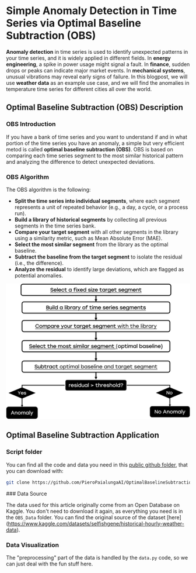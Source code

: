 # Simple Anomaly Detection in Time Series via Optimal Baseline Subtraction (OBS)
**Anomaly detection** in time series is used to identify unexpected patterns in your time series, and it is widely applied in different fields. In **energy engineering**, a spike in power usage might signal a fault. In **finance**, sudden drops or peaks can indicate major market events. In **mechanical systems**, unusual vibrations may reveal early signs of failure. In this blogpost, we will use **weather data** as an example use case, and we will find the anomalies in temperature time series for different cities all over the world.  

## Optimal Baseline Subtraction (OBS) Description

### OBS Introduction

If you have a bank of time series and you want to understand if and in what portion of the time series you have an anomaly, a simple but very efficient metod is called **optimal baseline subtraction (OBS)**. OBS is based on comparing each time series segment to the most similar historical pattern and analyzing the difference to detect unexpected deviations. 

### OBS Algorithm

The OBS algorithm is the following:

- **Split the time series into individual segments**, where each segment represents a unit of repeated behavior (e.g., a day, a cycle, or a process run).
- **Build a library of historical segments** by collecting all previous segments in the time series bank.
- **Compare your target segment** with all other segments in the library using a similarity metric, such as Mean Absolute Error (MAE).
- **Select the most similar segment** from the library as the optimal baseline.
- **Subtract the baseline from the target segment** to isolate the residual (i.e., the difference).
- **Analyze the residual** to identify large deviations, which are flagged as potential anomalies.

![Alt text](images/Workflow.png)



## Optimal Baseline Subtraction Application

### Script folder

You can find all the code and data you need in this [public github folder](https://github.com/PieroPaialungaAI/OptimalBaselineSubtraction.git), that you can download with:

```bash
git clone https://github.com/PieroPaialungaAI/OptimalBaselineSubtraction.git
```

### Data Source

The data used for this article originally come from an Open Database on Kaggle. You don't need to download it again, as everything you need is in the ```OBS_Data``` folder. You can find the original source of the dataset [here] (https://www.kaggle.com/datasets/selfishgene/historical-hourly-weather-data). 

### Data Visualization

The "preprocessing" part of the data is handled by the ```data.py``` code, so we can just deal with the fun stuff here. 


